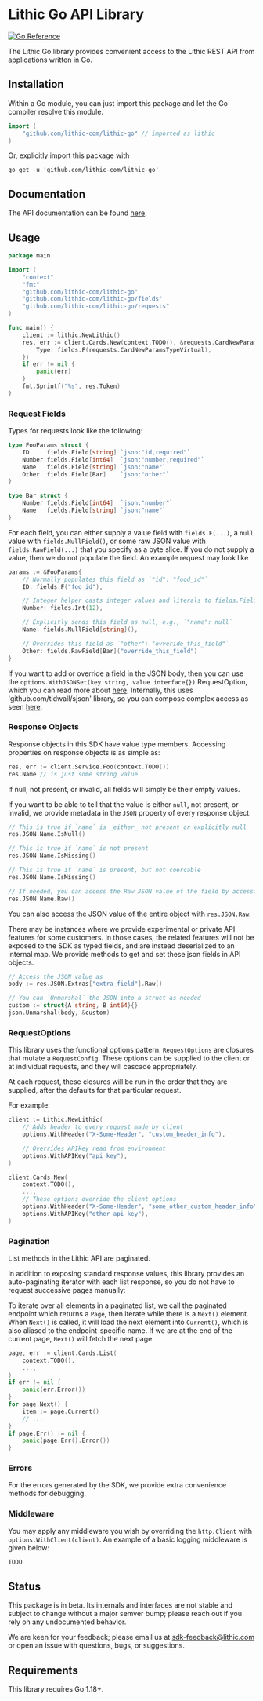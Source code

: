 # Lithic Go API Library

<a href="https://pkg.go.dev/github.com/lithic-com/lithic-go"><img src="https://pkg.go.dev/badge/github.com/lithic-com/lithic-go.svg" alt="Go Reference"></a>

The Lithic Go library provides convenient access to the Lithic REST
API from applications written in Go.

## Installation

Within a Go module, you can just import this package and let the Go compiler
resolve this module.

```go
import (
	"github.com/lithic-com/lithic-go" // imported as lithic
)
```

Or, explicitly import this package with

```
go get -u 'github.com/lithic-com/lithic-go'
```

## Documentation

The API documentation can be found [here](https://docs.lithic.com).

## Usage

```go
package main

import (
	"context"
	"fmt"
	"github.com/lithic-com/lithic-go"
	"github.com/lithic-com/lithic-go/fields"
	"github.com/lithic-com/lithic-go/requests"
)

func main() {
	client := lithic.NewLithic()
	res, err := client.Cards.New(context.TODO(), &requests.CardNewParams{
		Type: fields.F(requests.CardNewParamsTypeVirtual),
	})
	if err != nil {
		panic(err)
	}
	fmt.Sprintf("%s", res.Token)
}

```

### Request Fields

Types for requests look like the following:

```go
type FooParams struct {
	ID     fields.Field[string] `json:"id,required"`
	Number fields.Field[int64]  `json:"number,required"`
	Name   fields.Field[string] `json:"name"`
	Other  fields.Field[Bar]    `json:"other"`
}

type Bar struct {
	Number fields.Field[int64]  `json:"number"`
	Name   fields.Field[string] `json:"name"`
}
```

For each field, you can either supply a value field with `fields.F(...)`, a
`null` value with `fields.NullField()`, or some raw JSON value with
`fields.RawField(...)` that you specify as a byte slice. If you do not supply a
value, then we do not populate the field. An example request may look like

```go
params := &FooParams{
	// Normally populates this field as `"id": "food_id"`
	ID: fields.F("foo_id"),

	// Integer helper casts integer values and literals to fields.Field[int64]
	Number: fields.Int(12),

	// Explicitly sends this field as null, e.g., `"name": null`
	Name: fields.NullField[string](),

	// Overrides this field as `"other": "ovveride_this_field"`
	Other: fields.RawField[Bar]("override_this_field")
}
```

If you want to add or override a field in the JSON body, then you can use the
`options.WithJSONSet(key string, value interface{})` RequestOption, which you
can read more about [here](#requestoptions). Internally, this uses
'github.com/tidwall/sjson' library, so you can compose complex access as seen
[here](https://github.com/tidwall/sjson).

### Response Objects

Response objects in this SDK have value type members. Accessing properties on
response objects is as simple as:

```go
res, err := client.Service.Foo(context.TODO())
res.Name // is just some string value
```

If null, not present, or invalid, all fields will simply be their empty values.

If you want to be able to tell that the value is either `null`, not present, or
invalid, we provide metadata in the `JSON` property of every response object.

```go
// This is true if `name` is _either_ not present or explicitly null
res.JSON.Name.IsNull()

// This is true if `name` is not present
res.JSON.Name.IsMissing()

// This is true if `name` is present, but not coercable
res.JSON.Name.IsMissing()

// If needed, you can access the Raw JSON value of the field by accessing
res.JSON.Name.Raw()
```

You can also access the JSON value of the entire object with `res.JSON.Raw`.

There may be instances where we provide experimental or private API features
for some customers. In those cases, the related features will not be exposed to
the SDK as typed fields, and are instead deserialized to an internal map. We
provide methods to get and set these json fields in API objects.

```go
// Access the JSON value as
body := res.JSON.Extras["extra_field"].Raw()

// You can `Unmarshal` the JSON into a struct as needed
custom := struct{A string, B int64}{}
json.Unmarshal(body, &custom)
```

### RequestOptions

This library uses the functional options pattern. `RequestOptions` are closures
that mutate a `RequestConfig`. These options can be supplied to the client or
at individual requests, and they will cascade appropriately.

At each request, these closures will be run in the order that they are
supplied, after the defaults for that particular request.

For example:

```go
client := Lithic.NewLithic(
	// Adds header to every request made by client
	options.WithHeader("X-Some-Header", "custom_header_info"),

	// Overrides APIkey read from environment
	options.WithAPIKey("api_key"),
)

client.Cards.New(
	context.TODO(),
	...,
	// These options override the client options
	options.WithHeader("X-Some-Header", "some_other_custom_header_info"),
	options.WithAPIKey("other_api_key"),
)
```

### Pagination

List methods in the Lithic API are paginated.

In addition to exposing standard response values, this library provides an
auto-paginating iterator with each list response, so you do not have to request
successive pages manually:

To iterate over all elements in a paginated list, we call the paginated
endpoint which returns a `Page`, then iterate while there is a `Next()`
element. When `Next()` is called, it will load the next element into
`Current()`, which is also aliased to the endpoint-specific name. If we are at
the end of the current page, `Next()` will fetch the next page.

```go
page, err := client.Cards.List(
	context.TODO(),
	...,
)
if err != nil {
	panic(err.Error())
}
for page.Next() {
	item := page.Current()
	// ...
}
if page.Err() != nil {
	panic(page.Err().Error())
}
```

### Errors

For the errors generated by the SDK, we provide extra convenience methods for debugging.

### Middleware

You may apply any middleware you wish by overriding the `http.Client` with
`options.WithClient(client)`. An example of a basic logging middleware is given
below:

```go
TODO
```

## Status

This package is in beta. Its internals and interfaces are not stable and
subject to change without a major semver bump; please reach out if you rely on
any undocumented behavior.

We are keen for your feedback; please email us at
[sdk-feedback@lithic.com](mailto:sdk-feedback@lithic.com) or open an issue with questions, bugs, or
suggestions.

## Requirements

This library requires Go 1.18+.